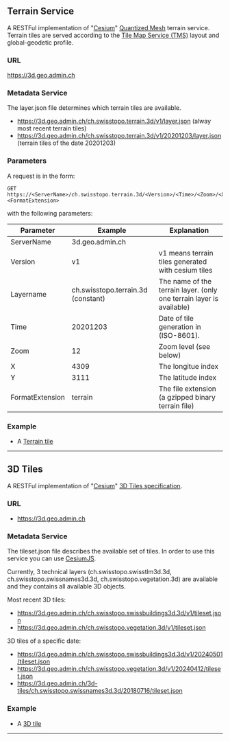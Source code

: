 
## Terrain Service

A RESTFul implementation of "[Cesium](http://cesiumjs.org/)" [Quantized
Mesh](https://github.com/AnalyticalGraphicsInc/quantized-mesh) terrain
service. Terrain tiles are served according to the [Tile Map Service
(TMS)](http://wiki.osgeo.org/wiki/Tile_Map_Service_Specification) layout
and global-geodetic profile.

### URL

<https://3d.geo.admin.ch>

### Metadata Service

The <span class="title-ref">layer.json</span> file determines which
terrain tiles are available.

-   <https://3d.geo.admin.ch/ch.swisstopo.terrain.3d/v1/layer.json>
    (alway most recent terrain tiles)
-   <https://3d.geo.admin.ch/ch.swisstopo.terrain.3d/v1/20201203/layer.json>
    (terrain tiles of the date 20201203)

### Parameters

A request is in the form:

    GET https://<ServerName>/ch.swisstopo.terrain.3d/<Version>/<Time>/<Zoom>/<X>/<Y>.<FormatExtension>

with the following parameters:

| Parameter       | Example                            | Explanation                                                          |
|-----------------|------------------------------------|----------------------------------------------------------------------|
| ServerName      | 3d.geo.admin.ch                    |                                                                      |
| Version         | v1                                 | v1 means terrain tiles generated with cesium tiles                   |
| Layername       | ch.swisstopo.terrain.3d (constant) | The name of the terrain layer. (only one terrain layer is available) |
| Time            | 20201203                           | Date of tile generation in (ISO-8601).                               |
| Zoom            | 12                                 | Zoom level (see below)                                               |
| X               | 4309                               | The longitue index                                                   |
| Y               | 3111                               | The latitude index                                                   |
| FormatExtension | terrain                            | The file extension (a gzipped binary terrain file)                   |

### Example

-   A [Terrain
    tile](https://3d.geo.admin.ch/ch.swisstopo.terrain.3d/v1/20201203/7/136/98.terrain?v=3924.0.0)

<div id="tiles3d_description">

------------------------------------------------------------------------

</div>

## 3D Tiles

A RESTFul implementation of "[Cesium](http://cesiumjs.org/)" [3D Tiles
specification](https://github.com/CesiumGS/3d-tiles).

### URL

-   <https://3d.geo.admin.ch>

### Metadata Service

The <span class="title-ref">tileset.json</span> file describes the
available set of tiles. In order to use this service you can use
[CesiumJS](https://github.com/CesiumGS/cesium).

Currently, 3 technical layers (ch.swisstopo.swisstlm3d.3d,
ch.swisstopo.swissnames3d.3d, ch.swisstopo.vegetation.3d) are available
and they contains all available 3D objects.

Most recent 3D tiles:

-   <https://3d.geo.admin.ch/ch.swisstopo.swissbuildings3d.3d/v1/tileset.json>
-   <https://3d.geo.admin.ch/ch.swisstopo.vegetation.3d/v1/tileset.json>

3D tiles of a specific date:

-   <https://3d.geo.admin.ch/ch.swisstopo.swissbuildings3d.3d/v1/20240501/tileset.json>
-   <https://3d.geo.admin.ch/ch.swisstopo.vegetation.3d/v1/20240412/tileset.json>
-   <https://3d.geo.admin.ch/3d-tiles/ch.swisstopo.swissnames3d.3d/20180716/tileset.json>

### Example

-   A [3D
    tile](https://3d.geo.admin.ch/ch.swisstopo.swissbuildings3d.3d/v1/20240501/7/54/21.b3dm)

<div id="vectortiles_description">

------------------------------------------------------------------------

</div>
